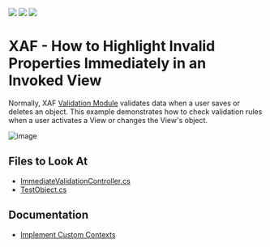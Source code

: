 <!-- default badges list -->
![](https://img.shields.io/endpoint?url=https://codecentral.devexpress.com/api/v1/VersionRange/128595191/22.2.4%2B)
[![](https://img.shields.io/badge/Open_in_DevExpress_Support_Center-FF7200?style=flat-square&logo=DevExpress&logoColor=white)](https://supportcenter.devexpress.com/ticket/details/E1524)
[![](https://img.shields.io/badge/📖_How_to_use_DevExpress_Examples-e9f6fc?style=flat-square)](https://docs.devexpress.com/GeneralInformation/403183)
<!-- default badges end -->

# XAF - How to Highlight Invalid Properties Immediately in an Invoked View

Normally, XAF [Validation Module](https://docs.devexpress.com/eXpressAppFramework/113684/validation-module) validates data when a user saves or deletes an object. This example demonstrates how to check validation rules when a user activates a View or changes the View's object.

![image](https://user-images.githubusercontent.com/14300209/231460334-e1460828-0d91-4d0f-9fbc-1175b3c22404.png)

## Files to Look At

* [ImmediateValidationController.cs](./CS/EFCore/ValidateHighlightEF/ValidateHighlightEF.Module/Controllers/ImmediateValidationController.cs)
* [TestObject.cs](./CS/EFCore/ValidateHighlightEF/ValidateHighlightEF.Module/BusinessObjects/TestObject.cs )

## Documentation

* [Implement Custom Contexts](https://docs.devexpress.com/eXpressAppFramework/113010/validation/implement-custom-contexts)
